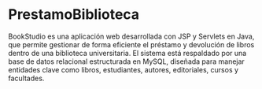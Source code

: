 ﻿# PrestamoBiblioteca
BookStudio es una aplicación web desarrollada con JSP y Servlets en Java, que permite gestionar de forma eficiente el préstamo y devolución de libros dentro de una biblioteca universitaria. El sistema está respaldado por una base de datos relacional estructurada en MySQL, diseñada para manejar entidades clave como libros, estudiantes, autores, editoriales, cursos y facultades.
